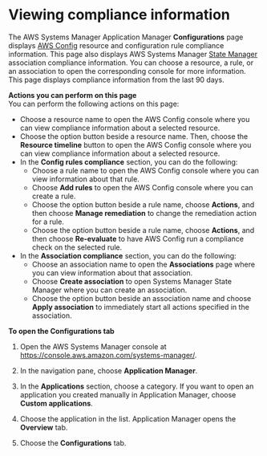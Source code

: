 # Viewing compliance information<a name="application-manager-working-viewing-resource-compliance"></a>

The AWS Systems Manager Application Manager **Configurations** page displays [AWS Config](https://docs.aws.amazon.com/config/latest/developerguide/) resource and configuration rule compliance information\. This page also displays AWS Systems Manager [State Manager](https://docs.aws.amazon.com/systems-manager/latest/userguide/systems-manager-state.html) association compliance information\. You can choose a resource, a rule, or an association to open the corresponding console for more information\. This page displays compliance information from the last 90 days\.

**Actions you can perform on this page**  
You can perform the following actions on this page:
+ Choose a resource name to open the AWS Config console where you can view compliance information about a selected resource\.
+ Choose the option button beside a resource name\. Then, choose the **Resource timeline** button to open the AWS Config console where you can view compliance information about a selected resource\.
+ In the **Config rules compliance** section, you can do the following:
  + Choose a rule name to open the AWS Config console where you can view information about that rule\.
  + Choose **Add rules** to open the AWS Config console where you can create a rule\.
  + Choose the option button beside a rule name, choose **Actions**, and then choose **Manage remediation** to change the remediation action for a rule\.
  + Choose the option button beside a rule name, choose **Actions**, and then choose **Re\-evaluate** to have AWS Config run a compliance check on the selected rule\.
+ In the **Association compliance** section, you can do the following:
  + Choose an association name to open the **Associations** page where you can view information about that association\.
  + Choose **Create association** to open Systems Manager State Manager where you can create an association\.
  + Choose the option button beside an association name and choose **Apply association** to immediately start all actions specified in the association\.

**To open the **Configurations** tab**

1. Open the AWS Systems Manager console at [https://console\.aws\.amazon\.com/systems\-manager/](https://console.aws.amazon.com/systems-manager/)\.

1. In the navigation pane, choose **Application Manager**\.

1. In the **Applications** section, choose a category\. If you want to open an application you created manually in Application Manager, choose **Custom applications**\.

1. Choose the application in the list\. Application Manager opens the **Overview** tab\.

1. Choose the **Configurations** tab\.